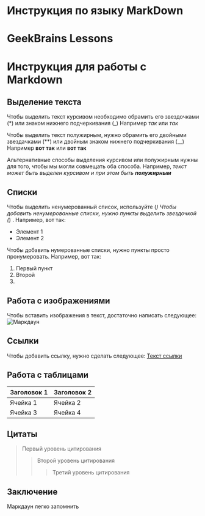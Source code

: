 # Инструкция по языку MarkDown

# GeekBrains Lessons
# Инструкция для работы с Markdown

## Выделение текста
Чтобы выделить текст курсивом необходимо обрамить его звездочками (*) или знаком нижнего подчеркивания (_) Например *так* или _так_

Чтобы выделить текст полужирным, нужно обрамить его двойными звездачками (**)  или двойным знаком нижнего подчеркивания (__) Например **вот так** или __вот так__

Альтернативные способы выделения курсивом или полужирным нужны для того, чтобы мы могли совмещать оба способа. Например, _текст может быть выделен курсивом и при этом быть **полужирным**_
## Списки
Чтобы выделить ненумерованный список, используйте (*) 
Чтобы добавить ненумерованные списки, нужно пункты выделить звездочкой (*) .
 Например, вот так:
 * Элемент 1 
 * Элемент 2

Чтобы добавить нумерованные списки, нужно пункты просто пронумеровать. Например, вот так:
1. Первый пункт
2. Второй
3. 

## Работа с изображениями

Чтобы вставить изображения в текст, достаточно написать следующее:
![Маркдаун](1.png) 

## Ссылки
Чтобы добавить ссылку, нужно сделать следующее:
[Текст ссылки](https://www.example.com)


## Работа с таблицами
| Заголовок 1 | Заголовок 2 |
| ----------- | ----------- |
| Ячейка 1    | Ячейка 2   |
| Ячейка 3    | Ячейка 4   |

## Цитаты
> Первый уровень цитирования
>> Второй уровень цитирования
>>> Третий уровень цитирования
## Заключение
Маркдаун легко запомнить
